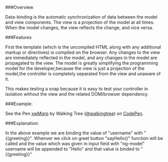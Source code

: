 ###Overview

Data-binding is the automatic synchronization of data between the model and view components.
The view is a projection of the model at all times. When the model changes, the view reflects the change, and vice versa.

###Features

First the template (which is the uncompiled HTML along with any additional markup or directives) is compiled on the browser.
Any changes to the view are immediately reflected in the model, and any changes in the model are propagated to the view.
The model is greatly simplifying the programming model for the developer,because the view is just a projection of the model,the controller is completely separated from the view and unaware of it. 

This makes testing a snap because it is easy to test your controller in isolation without the view and the related DOM/browser dependency.

###Example:

<p data-height="268" data-theme-id="0" data-slug-hash="xwMqrp" data-default-tab="result" data-user="walkingtree" class='codepen'>See the Pen <a href='http://codepen.io/walkingtree/pen/xwMqrp/'>xwMqrp</a> by Walking Tree (<a href='http://codepen.io/walkingtree'>@walkingtree</a>) on <a href='http://codepen.io'>CodePen</a>.</p>
<script async src="//assets.codepen.io/assets/embed/ei.js"></script>

###Explanation:

In the above example we are binding the value of "username" with "{{greeting}}". Whenver we click on greet button "sayHello()" function will be called and the value which was given in input field with "ng-model" username will be appended to "Hello" and that value is binded to "{{greeting}}"

